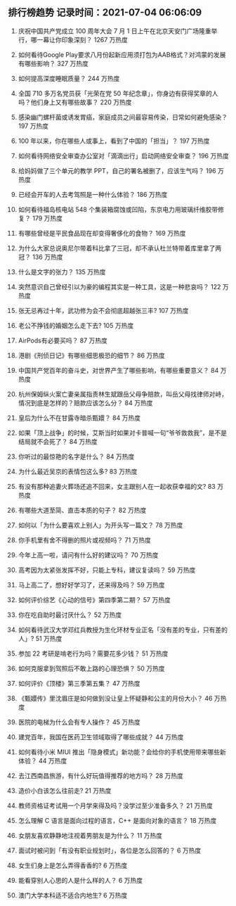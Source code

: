 
## 排行榜趋势 记录时间：2021-07-04 06:06:09
  
  1. 庆祝中国共产党成立 100 周年大会 7 月 1 日上午在北京天安门广场隆重举行，哪一幕让你印象深刻？ 1267 万热度
    
  2. 如何看待Google Play要求八月份起新应用须打包为AAB格式？对鸿蒙的发展有哪些影响？ 327 万热度
    
  3. 如何提高深度睡眠质量？ 244 万热度
    
  4. 全国 710 多万名党员获「光荣在党 50 年纪念章」，你身边有获得奖章的人吗？他们身上又有哪些故事？ 220 万热度
    
  5. 感染幽门螺杆菌或诱发胃癌，家庭成员之间最容易传染，日常如何避免感染？ 197 万热度
    
  6. 100 年以来，你在哪些人或事上，看到了中国的「担当」？ 197 万热度
    
  7. 如何看待网络安全审查办公室对「滴滴出行」启动网络安全审查？ 196 万热度
    
  8. 给妈妈做了三个单元的教学 PPT，自己的署名被删了，应该生气吗？ 196 万热度
    
  9. 已经会开车的人去考驾照是一种什么体验？ 186 万热度
    
  10. 如何看待福岛核电站 548 个集装箱腐蚀或凹陷，东京电力用玻璃纤维胶带修复？ 179 万热度
    
  11. 有哪些曾经是平民食品现在却变得奢侈化的食物？ 169 万热度
    
  12. 为什么大家总说奥尼尔带着科比拿了三冠，却不承认杜兰特带着库里拿了两冠？ 136 万热度
    
  13. 什么是文字的张力？ 135 万热度
    
  14. 突然意识自己曾经引以为豪的编程其实是一种工具，这是一种悲哀吗？ 122 万热度
    
  15. 张无忌再过十年，武功修为会不会彻底超越张三丰? 107 万热度
    
  16. 老公不挣钱的婚姻怎么走下去? 105 万热度
    
  17. AirPods有必要买吗？ 87 万热度
    
  18. 港剧《刑侦日记》有哪些细思极恐的细节？ 86 万热度
    
  19. 中国共产党百年的奋斗史，对世界产生了哪些影响，有哪些重要意义？ 84 万热度
    
  20. 杭州保姆纵火案亡妻亲属指责林生斌跟岳父母争赔款，叫岳父母找律师对峙，情况到底是怎样的？赔款应该怎么分？ 84 万热度
    
  21. 皇后为什么不在甘露寺暗杀甄嬛？ 84 万热度
    
  22. 如果「顶上战争」的时候，艾斯当时如果对卡普喊一句“爷爷救救我”，是不是结局就不会死了？ 84 万热度
    
  23. 你听过的最惊艳的名字是什么？ 84 万热度
    
  24. 为什么最近吴京的表情包这么多? 83 万热度
    
  25. 有没有那种追妻火葬场还追不回来，女主跟别人在一起收获幸福的文? 83 万热度
    
  26. 有哪些大道至简、直击本质的句子？ 82 万热度
    
  27. 如何以「为什么要喜欢上别人」为开头写一篇文？ 78 万热度
    
  28. 你手机里有舍不得删的照片或视频吗？ 71 万热度
    
  29. 今年上高一啦，请问有什么好的建议吗？ 70 万热度
    
  30. 高考因为太紧张发挥不好，只能上专科，建议复读吗？ 59 万热度
    
  31. 马上高二了，想好好学习了，还来得及吗？ 59 万热度
    
  32. 如何评价综艺《心动的信号》第四季第二期？ 57 万热度
    
  33. 你在吃自助时最讨厌什么？ 52 万热度
    
  34. 如何看待武汉大学邓红兵教授为生化环材专业正名「没有差的专业，只有差的人」? 51 万热度
    
  35. 参加 22 考研是啃老行为吗？需要花多少钱？ 51 万热度
    
  36. 如何克服拿到驾照后不敢上路的心理恐惧？ 50 万热度
    
  37. 如何评价《顶楼》第三季第五集？ 47 万热度
    
  38. 《甄嬛传》里沈眉庄是如何做到没让皇上怀疑静和公主的月份大小？ 46 万热度
    
  39. 医院的电梯为什么会有专人操作？ 45 万热度
    
  40. 建党百年，我国在医药卫生领域取得了哪些成就？ 44 万热度
    
  41. 如何看待小米 MIUI 推出「隐身模式」新功能？会给你的手机使用带来哪些新体验？ 44 万热度
    
  42. 去江西南昌旅游，有什么好玩值得推荐的地方吗？ 28 万热度
    
  43. 造价小白该怎么往前走? 21 万热度
    
  44. 教师资格证考试用一个月学来得及吗？没学过至少准备多久？ 21 万热度
    
  45. 怎么理解 C 语言是面向过程的语言，C++ 是面向对象的语言？ 18 万热度
    
  46. 女朋友喜欢静静地注视着男朋友是为什么？ 11 万热度
    
  47. 面试时被问到「有没有职业规划时」，各位是怎么回答的？ 6 万热度
    
  48. 女生们身上是怎么弄得香香的? 6 万热度
    
  49. 能看穿别人心思的人是什么样的人？ 6 万热度
    
  50. 澳门大学本科适不适合内地生? 6 万热度
    